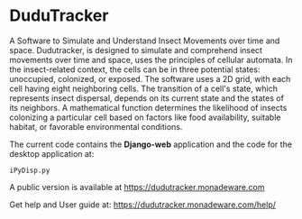 # DuduTracker

A Software to Simulate and Understand Insect Movements over time and space. Dudutracker, 
is designed to simulate and comprehend insect movements over time and space, uses the 
principles of cellular automata. In the insect-related context, the cells can be in three 
potential states: unoccupied, colonized, or exposed. The software uses a 2D grid, with each 
cell having eight neighboring cells. The transition of a cell's state, which represents insect 
dispersal, depends on its current state and the states of its neighbors. A mathematical function 
determines the likelihood of insects colonizing a particular cell based on factors like food 
availability, suitable habitat, or favorable environmental conditions. 

The current code contains the **Django-web** application and the code for the desktop application at:

```iPyDisp.py ```

A public version is available at https://dudutracker.monadeware.com

Get help and User guide at: https://dudutracker.monadeware.com/help/
